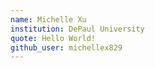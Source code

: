 ```yaml
---
name: Michelle Xu
institution: DePaul University
quote: Hello World!
github_user: michellex829
---
```

